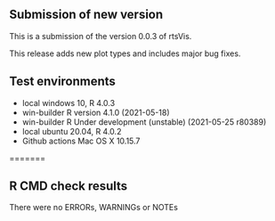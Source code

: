 ## Submission of new version
This is a submission of the version 0.0.3 of rtsVis. 

This release adds new plot types and includes major bug fixes.

## Test environments
* local windows 10, R 4.0.3
* win-builder R version 4.1.0 (2021-05-18)
* win-builder R Under development (unstable) (2021-05-25 r80389)
* local ubuntu 20.04, R 4.0.2
* Github actions Mac OS X 10.15.7

=======

## R CMD check results

There were no ERRORs, WARNINGs or NOTEs


